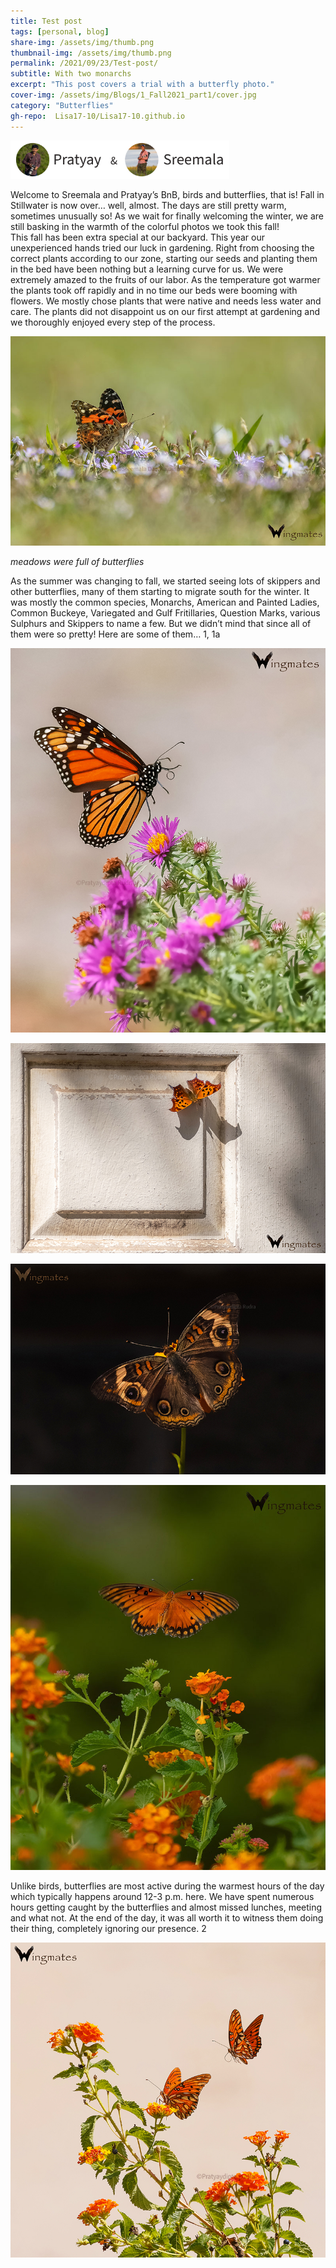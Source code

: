 ```yaml
---
title: Test post
tags: [personal, blog]
share-img: /assets/img/thumb.png
thumbnail-img: /assets/img/thumb.png
permalink: /2021/09/23/Test-post/
subtitle: With two monarchs
excerpt: "This post covers a trial with a butterfly photo."
cover-img: /assets/img/Blogs/1_Fall2021_part1/cover.jpg
category: "Butterflies"
gh-repo:  Lisa17-10/Lisa17-10.github.io
---
```




<img src="/assets/img/DP/Authors_PDR_SDM.jpg" alt="Pratyay and Sreemala" width="350"/>


Welcome to Sreemala and Pratyay’s BnB, birds and butterflies, that is! 
Fall in Stillwater is now over… well, almost. The days are still pretty warm, sometimes unusually so! As we wait for finally welcoming the winter, we are still basking in the warmth of the colorful photos we took this fall!  
This fall has been extra special at our backyard. This year our unexperienced hands tried our luck in gardening. Right from choosing the correct plants according to our zone, starting our seeds and planting them in the bed have been nothing but a learning curve for us. We were extremely amazed to the fruits of our labor. As the temperature got warmer the plants took off rapidly and in no time our beds were booming with flowers. We mostly chose plants that were native and needs less water and care. The plants did not disappoint us on our first attempt at gardening and we thoroughly enjoyed every step of the process.


![](/assets/img/Blogs/1_Fall2021_part1/1.aa.jpg)

*meadows were full of butterflies*

As the summer was changing to fall, we started seeing lots of skippers and other butterflies, many of them starting to migrate south for the winter. It was mostly the common species, Monarchs, American and Painted Ladies, Common Buckeye, Variegated and Gulf Fritillaries, Question Marks, various Sulphurs and Skippers to name a few. But we didn’t mind that since all of them were so pretty! Here are some of them… 1, 1a



![](/assets/img/Blogs/1_Fall2021_part1/1.jpg)

![](/assets/img/Blogs/1_Fall2021_part1/1.a.jpg)

![](/assets/img/Blogs/1_Fall2021_part1/1b.jpg)

![](/assets/img/Blogs/1_Fall2021_part1/1.c.jpg)

Unlike birds, butterflies are most active during the warmest hours of the day which typically happens around 12-3 p.m. here. We have spent numerous hours getting caught by the butterflies and almost missed lunches, meeting and what not. At the end of the day, it was all worth it to witness them doing their thing, completely ignoring our presence. 2


![](/assets/img/Blogs/1_Fall2021_part1/2.jpg)

